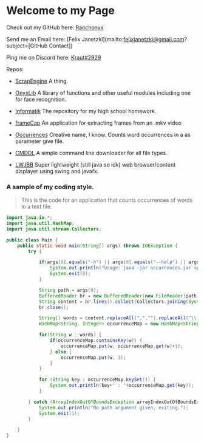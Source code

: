 # Welcome to my Page

Check out my GitHub here:
[Ranchonyx](https://github.com/Ranchonyx)

Send me an Email here:
[Felix Janetzki](mailto:felixjanetzki@gmail.com?subject=[GitHub Contact])

Ping me on Discord here:
[Kraut#2929](https://discordapp.com/users/168778401249755137)

Repos:
- [ScrapEngine](https://github.com/Ranchonyx/ScrapEngine)
A thing.

- [OnyxLib](https://github.com/Ranchonyx/OnyxLib)
A library of functions and other useful modules including one for face recognition.

- [Informatik](https://github.com/Ranchonyx/Informatik)
The repository for my high school homework.

- [frameCap](https://github.com/Ranchonyx/frameCap)
An application for extracting frames from an .mkv video

- [Occurrences](https://github.com/Ranchonyx/occurrences)
Creative name, I know. Counts word occurrences in a as parameter give file.

- [CMDDL](https://github.com/Ranchonyx/CMDDL)
A simple command line downloader for all file types.

- [LWJBB](https://github.com/Ranchonyx/LWJBB)
Super lightweight (still java so idk) web browser/content displayer using swing and javafx.

### A sample of my coding style.
> This is the code for an application that counts occurrences of words in a text file.

```java
import java.io.*;
import java.util.HashMap;
import java.util.stream.Collectors;

public class Main {
    public static void main(String[] args) throws IOException {
        try {

            if(args[0].equals("-h") || args[0].equals("--help") || args[0].equals("/?")) {
                System.out.println("Usage: java -jar occurrences.jar <path: String>");
                System.exit(0);
            }

            String path = args[0];
            BufferedReader br = new BufferedReader(new FileReader(path));
            String content = br.lines().collect(Collectors.joining(System.lineSeparator()));
            br.close();

            String[] words = content.replaceAll(",","").replaceAll("\\.","").replaceAll("\n","").split(" ");
            HashMap<String, Integer> occurrenceMap = new HashMap<String, Integer>();

            for(String w : words) {
                if(occurrenceMap.containsKey(w)) {
                    occurrenceMap.put(w, occurrenceMap.get(w)+1);
                } else {
                    occurrenceMap.put(w, 1);
                }
            }

            for (String key : occurrenceMap.keySet()) {
                System.out.println(key+" : "+occurrenceMap.get(key));
            }

        } catch (ArrayIndexOutOfBoundsException arrayIndexOutOfBoundsException) {
            System.out.println("No path argument given, exiting.");
            System.exit(1);
        }

    }
}

```
